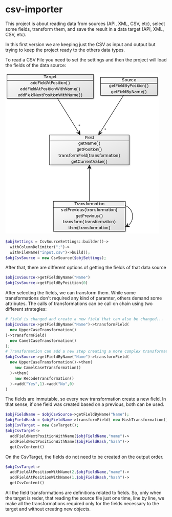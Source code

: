 # csv-importer

This project is about reading data from sources (API, XML, CSV, etc), select some fields, transform them, 
and save the result in a data target (API, XML, CSV, etc).

In this first version we are keeping just the CSV as input and output but trying to keep the project ready to
the others data types.

To read a CSV File you need to set the settings and then the project will load the fields of the data source:

![overview](diagram/diagram.png)

```php
$objSettings = CsvSourceSettings::builder()->
  withColumnDelimiter(";")->
  withFileName("input.csv")->build();
$objCsvSource = new CsvSource($objSettings);
```

After that, there are different options of getting the fields of that data source

```php
$objCsvSource->getFieldByName("Name")
$objCsvSource->getFieldByPosition(0)
```

After selecting the fields, we can transform them. While some transformations don't required any kind of paramter, 
others demand some attributes. The calls of transformations can be call on chain using two different strategies:

```php
# field is changed and create a new field that can also be changed...
$objCsvSource->getFieldByName("Name")->transformField(
  new UpperCaseTransformation()
)->transformField(
  new CamelCaseTransformation()
);
# Transformation can add a new step creating a more complex transformation  
$objCsvSource->getFieldByName("Name")->transformField(
  new UpperCaseTransformation()->then(
    new CamelCaseTransformation()
  )->then(
    new RecodeTransformation()
  )->add("Yes",1)->add("No",0)
)
```
  
The fields are immutable, so every new transformation create a new field. In that sense, if one field was created based on
a previous, both can be used.

```php
$objFieldName = $objCsvSource->getFieldByName("Name");
$objFieldHash = $objFieldName->transformField( new HashTransformation() );
$objCsvTarget = new CsvTarget();
$objCsvTarget->
  addFieldNextPositionWithName($objFieldName,"name")->
  addFieldNextPositionWithName($objFieldHash,"hash")->
  getCsvContent()
```

On the CsvTarget, the fields do not need to be created on the output order.

```php
$objCsvTarget->
  addFieldAtPositionWithName(2,$objFieldName,"name")->
  addFieldAtPositionWithName(1,$objFieldHash,"hash")->
  getCsvContent()
```

All the field transformations are definitions related to fields. So, only when the target is reder, that reading the source file just one time, line by line, we make all the transformations required only for the fields necessary to the target and without creating new objects.
